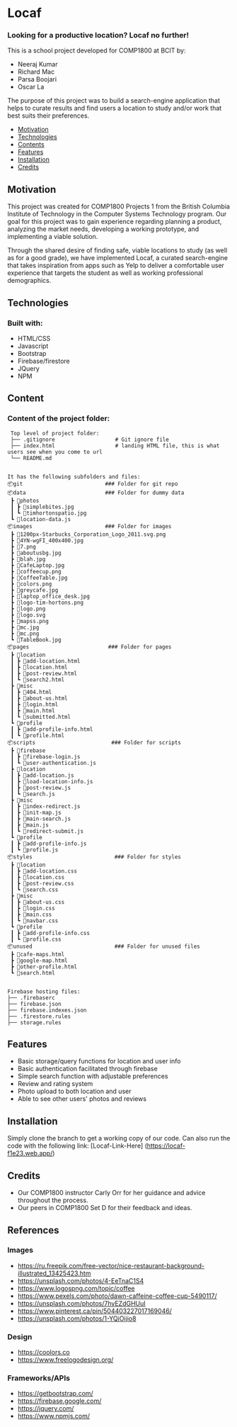 # Locaf #
### Looking for a productive location? Locaf no further! ###
This is a school project developed for COMP1800 at BCIT by:
- Neeraj Kumar
- Richard Mac
- Parsa Boojari
- Oscar La

The purpose of this project was to build a search-engine application that helps to curate results and find users a location to study and/or work that best suits their preferences.

* [Motivation](#motivation)
* [Technologies](#technologies)
* [Contents](#content)
* [Features](#features)
* [Installation](#installation)
* [Credits](#credits)

## Motivation 
This project was created for COMP1800 Projects 1 from the British Columbia Institute of Technology in the Computer Systems Technology program. Our goal for this project was to gain experience regarding planning a product, analyzing the market needs, developing a working prototype, and implementing a viable solution. 

Through the shared desire of finding safe, viable locations to study (as well as for a good grade), we have implemented Locaf, a curated search-engine that takes inspiration from apps such as Yelp to deliver a comfortable user experience that targets the student as well as working professional demographics.

## Technologies 
### Built with: ###
- HTML/CSS
- Javascript
- Bootstrap
- Firebase/firestore
- JQuery
- NPM

## Content 
### Content of the project folder: ###

```
 Top level of project folder: 
 ├── .gitignore                   # Git ignore file
 ├── index.html                   # landing HTML file, this is what users see when you come to url
 └── README.md


It has the following subfolders and files:
📦git                          ### Folder for git repo
📦data                         ### Folder for dummy data
 ┣ 📂photos
 ┃ ┣ 📜simplebites.jpg
 ┃ ┗ 📜timhortonspatio.jpg
 ┗ 📜location-data.js
📦images                       ### Folder for images
 ┣ 📜1200px-Starbucks_Corporation_Logo_2011.svg.png
 ┣ 📜4YN-wgFI_400x400.jpg
 ┣ 📜7.png
 ┣ 📜aboutusbg.jpg
 ┣ 📜blah.jpg
 ┣ 📜CafeLaptop.jpg
 ┣ 📜coffeecup.png
 ┣ 📜CoffeeTable.jpg
 ┣ 📜colors.png
 ┣ 📜greycafe.jpg
 ┣ 📜laptop_office_desk.jpg
 ┣ 📜logo-tim-hortons.png
 ┣ 📜logo.png
 ┣ 📜logo.svg
 ┣ 📜mapss.png
 ┣ 📜mc.jpg
 ┣ 📜mc.png
 ┗ 📜TableBook.jpg
📦pages                         ### Folder for pages
 ┣ 📂location
 ┃ ┣ 📜add-location.html
 ┃ ┣ 📜location.html
 ┃ ┣ 📜post-review.html
 ┃ ┗ 📜search2.html
 ┣ 📂misc
 ┃ ┣ 📜404.html
 ┃ ┣ 📜about-us.html
 ┃ ┣ 📜login.html
 ┃ ┣ 📜main.html
 ┃ ┗ 📜submitted.html
 ┗ 📂profile
 ┃ ┣ 📜add-profile-info.html
 ┃ ┗ 📜profile.html
📦scripts                        ### Folder for scripts
 ┣ 📂firebase
 ┃ ┣ 📜firebase-login.js
 ┃ ┗ 📜user-authentication.js
 ┣ 📂location
 ┃ ┣ 📜add-location.js
 ┃ ┣ 📜load-location-info.js
 ┃ ┣ 📜post-review.js
 ┃ ┗ 📜search.js
 ┣ 📂misc
 ┃ ┣ 📜index-redirect.js
 ┃ ┣ 📜init-map.js
 ┃ ┣ 📜main-search.js
 ┃ ┣ 📜main.js
 ┃ ┗ 📜redirect-submit.js
 ┗ 📂profile
 ┃ ┣ 📜add-profile-info.js
 ┃ ┗ 📜profile.js 
📦styles                          ### Folder for styles
 ┣ 📂location
 ┃ ┣ 📜add-location.css
 ┃ ┣ 📜location.css
 ┃ ┣ 📜post-review.css
 ┃ ┗ 📜search.css
 ┣ 📂misc
 ┃ ┣ 📜about-us.css
 ┃ ┣ 📜login.css
 ┃ ┣ 📜main.css
 ┃ ┗ 📜navbar.css
 ┗ 📂profile
 ┃ ┣ 📜add-profile-info.css
 ┃ ┗ 📜profile.css          
📦unused                          ### Folder for unused files
 ┣ 📜cafe-maps.html
 ┣ 📜google-map.html
 ┣ 📜other-profile.html
 ┗ 📜search.html                 
              

Firebase hosting files: 
├── .firebaserc
├── firebase.json
├── firebase.indexes.json
├── .firestore.rules
├── storage.rules
```

## Features 
- Basic storage/query functions for location and user info
- Basic authentication facilitated through firebase
- Simple search function with adjustable preferences
- Review and rating system
- Photo upload to both location and user
- Able to see other users' photos and reviews

## Installation 
Simply clone the branch to get a working copy of our code. Can also run the code with the following link:
[Locaf-Link-Here] (https://locaf-f1e23.web.app/)

## Credits 
- Our COMP1800 instructor Carly Orr for her guidance and advice throughout the process.
- Our peers in COMP1800 Set D for their feedback and ideas.

## References
### Images ###
- https://ru.freepik.com/free-vector/nice-restaurant-background-illustrated_13425423.htm
- https://unsplash.com/photos/4-EeTnaC1S4
- https://www.logospng.com/topic/coffee
- https://www.pexels.com/photo/dawn-caffeine-coffee-cup-5490117/
- https://unsplash.com/photos/7hyEZdGHUuI
- https://www.pinterest.ca/pin/504403227017169046/
- https://unsplash.com/photos/1-YQiOijio8
### Design ###
- https://coolors.co
- https://www.freelogodesign.org/
### Frameworks/APIs ###
- https://getbootstrap.com/
- https://firebase.google.com/
- https://jquery.com/
- https://www.npmjs.com/




